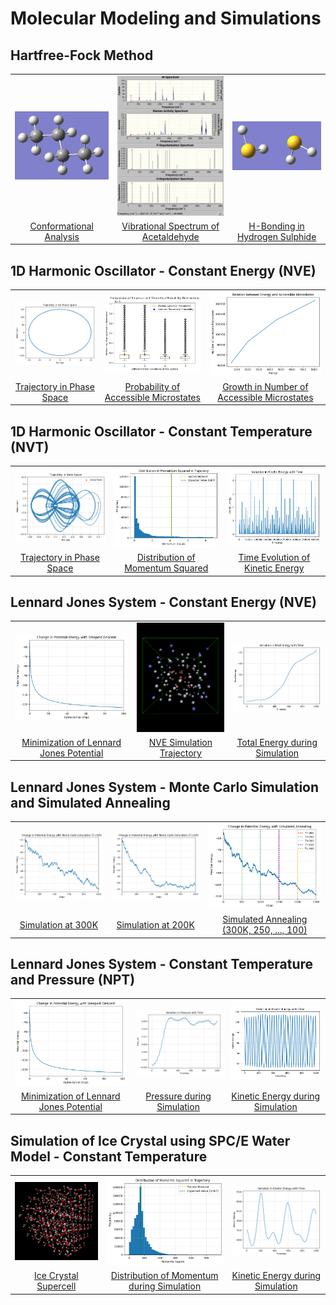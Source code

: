 # Molecular Modeling and Simulations

## Hartfree-Fock Method

<table>
    <tr>
        <td align="center"><img src="a1/q2/butane.png" width="200"></td>
        <td align="center"><img src="a1/q4/2.png" width="200"></td>
        <td align="center"><img src="a1/q5/hydrogen_sulphide_dimer.png" width="200"></td>
    </tr>
    <tr>
        <td align="center"><a href="a1/README.md">Conformational Analysis</a></td>
        <td align="center"><a href="a1/README.md">Vibrational Spectrum of Acetaldehyde</a></td>
        <td align="center"><a href="a1/README.md">H-Bonding in Hydrogen Sulphide</a></td>
    </tr>
</table>

## 1D Harmonic Oscillator - Constant Energy (NVE)

<table>
    <tr>
        <td align="center"><img src="a2/q1/trajectory.png" width="200"></td>
        <td align="center"><img src="a2/q1/probability.png" width="200"></td>
        <td align="center"><img src="a2/q1/energy.png" width="200"></td>
    </tr>
    <tr>
        <td align="center"><a href="a2/q1/README.md">Trajectory in Phase Space</a></td>
        <td align="center"><a href="a2/q1/README.md">Probability of Accessible Microstates</a></td>
        <td align="center"><a href="a2/q1/README.md">Growth in Number of Accessible Microstates</a></td>
    </tr>
</table>

## 1D Harmonic Oscillator - Constant Temperature (NVT)

<table>
    <tr>
        <td align="center"><img src="a2/q2/nose-hoover-thermostat/trajectory.png" width="200"></td>
        <td align="center"><img src="a2/q2/nose-hoover-thermostat/momentum-square.png" width="200"></td>
        <td align="center"><img src="a2/q2/nose-hoover-thermostat/kinetic-energy.png" width="200"></td>
    </tr>
    <tr>
        <td align="center"><a href="a2/q2/README.md">Trajectory in Phase Space</a></td>
        <td align="center"><a href="a2/q2/README.md">Distribution of Momentum Squared</a></td>
        <td align="center"><a href="a2/q2/README.md">Time Evolution of Kinetic Energy</a></td>
    </tr>
</table>

## Lennard Jones System - Constant Energy (NVE)

<table>
    <tr>
        <td align="center"><img src="a2/q3/descent.png" width="200"></td>
        <td align="center"><img src="a2/q3/trajectory.gif" width="200"></td>
        <td align="center"><img src="a2/q3/total-energy.png" width="200"></td>
    </tr>
    <tr>
        <td align="center"><a href="a2/q3/README.md">Minimization of Lennard Jones Potential</a></td>
        <td align="center"><a href="a2/q3/README.md">NVE Simulation Trajectory</a></td>
        <td align="center"><a href="a2/q3/README.md">Total Energy during Simulation</a></td>
    </tr>
</table>

## Lennard Jones System - Monte Carlo Simulation and Simulated Annealing

<table>
    <tr>
        <td align="center"><img src="a2/q4/monte-carlo-300.png" width="200"></td>
        <td align="center"><img src="a2/q4/monte-carlo-200.png" width="200"></td>
        <td align="center"><img src="a2/q5/simulated-annealing.png" width="200"></td>
    </tr>
    <tr>
        <td align="center"><a href="a2/q4/README.md">Simulation at 300K</a></td>
        <td align="center"><a href="a2/q4/README.md">Simulation at 200K</a></td>
        <td align="center"><a href="a2/q5/README.md">Simulated Annealing (300K, 250, ..., 100) </a></td>
    </tr>
</table>

## Lennard Jones System - Constant Temperature and Pressure (NPT)

<table>
    <tr>
        <td align="center"><img src="a3/q2/descent.png" width="200"></td>
        <td align="center"><img src="a3/q2/pressure.png" width="200"></td>
        <td align="center"><img src="a3/q2/kinetic-energy.png" width="200"></td>
    </tr>
    <tr>
        <td align="center"><a href="a3/q2/README.md">Minimization of Lennard Jones Potential</a></td>
        <td align="center"><a href="a3/q2/README.md">Pressure during Simulation</a></td>
        <td align="center"><a href="a3/q2/README.md">Kinetic Energy during Simulation</a></td>
    </tr>
</table>

## Simulation of Ice Crystal using SPC/E Water Model - Constant Temperature

<table>
    <tr>
        <td align="center"><img src="a3/q3/ice_crystal.png" width="200"></td>
        <td align="center"><img src="a3/q3/momenta-square.png" width="200"></td>
        <td align="center"><img src="a3/q3/kinetic-energy.png" width="200"></td>
    </tr>
    <tr>
        <td align="center"><a href="a3/q3/README.md">Ice Crystal Supercell</a></td>
        <td align="center"><a href="a3/q3/README.md">Distribution of Momentum during Simulation</a></td>
        <td align="center"><a href="a3/q3/README.md">Kinetic Energy during Simulation</a></td>
    </tr>
</table>
